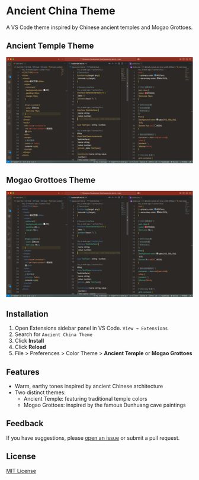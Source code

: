 # Ancient China Theme

A VS Code theme inspired by Chinese ancient temples and Mogao Grottoes.

## Ancient Temple Theme

![Ancient Temple Theme Preview](images/ancient-temple-preview.png)

## Mogao Grottoes Theme

![Mogao Grottoes Theme Preview](images/mogao-grottoes-preview.png)

## Installation

1. Open Extensions sidebar panel in VS Code. `View → Extensions`
2. Search for `Ancient China Theme`
3. Click **Install**
4. Click **Reload**
5. File > Preferences > Color Theme > **Ancient Temple** or **Mogao Grottoes**

## Features

- Warm, earthy tones inspired by ancient Chinese architecture
- Two distinct themes:
  - Ancient Temple: featuring traditional temple colors
  - Mogao Grottoes: inspired by the famous Dunhuang cave paintings

## Feedback

If you have suggestions, please [open an issue](https://github.com/knight174/ancient-china-theme/issues) or submit a pull request.

## License

[MIT License](LICENSE)
